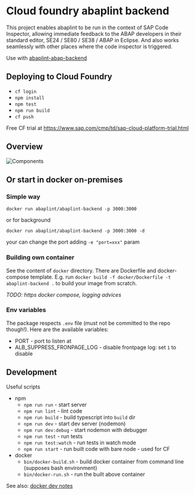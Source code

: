# Cloud foundry abaplint backend

This project enables abaplint to be run in the context of SAP Code Inspector, allowing immediate feedback to the ABAP developers in their standard editor, SE24 / SE80 / SE38 / ABAP in Eclipse. And also works seamlessly with other places where the code inspector is triggered.

Use with [abaplint-abap-backend](https://github.com/abaplint/abaplint-abap-backend)

## Deploying to Cloud Foundry
- `cf login`
- `npm install`
- `npm test`
- `npm run build`
- `cf push`

Free CF trial at https://www.sap.com/cmp/td/sap-cloud-platform-trial.html

## Overview
![Components](http://www.plantuml.com/plantuml/proxy?cache=no&src=https://raw.githubusercontent.com/abaplint/abaplint-cloud-foundry/master/docs/components.iuml)

## Or start in docker on-premises

### Simple way

`docker run abaplint/abaplint-backend -p 3000:3000`

or for background

`docker run abaplint/abaplint-backend -p 3000:3000 -d`

your can change the port adding `-e "port=xxx"` param

### Building own container

See the content of `docker` directory. There are Dockerfile and docker-compose template. E.g. run `docker build -f docker/Dockerfile -t abaplint-backend .` to build your image from scratch.

*TODO: https docker compose, logging advices*

### Env variables

The package respects `.env` file (must not be committed to the repo though!). Here are the available variables:

- PORT - port to listen at
- ALB_SUPPRESS_FRONPAGE_LOG - disable frontpage log: set `1` to disable

## Development

Useful scripts

- npm
  - `npm run run` - start server
  - `npm run lint` - lint code
  - `npm run build` - build typescript into `build` dir
  - `npm run dev` - start dev server (nodemon)
  - `npm run dev:debug` - start nodemon with debugger
  - `npm run test` - run tests
  - `npm run test:watch` - run tests in watch mode
  - `npm run start` - run built code with bare node - used for CF
- docker
  - `bin/docker-build.sh` - build docker container from command line (supposes bash environment)
  - `bin/docker-run.sh` - run the built above container

See also: [docker dev notes](./dev-notes.md)
